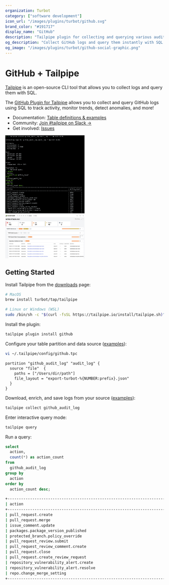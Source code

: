 ```yaml
---
organization: Turbot
category: ["software development"]
icon_url: "/images/plugins/turbot/github.svg"
brand_color: "#191717"
display_name: "GitHub"
description: "Tailpipe plugin for collecting and querying various audit logs from GitHub."
og_description: "Collect GitHub logs and query them instantly with SQL! Open source CLI. No DB required."
og_image: "/images/plugins/turbot/github-social-graphic.png"
---
```


# GitHub + Tailpipe

[Tailpipe](https://tailpipe.io) is an open-source CLI tool that allows you to collect logs and query them with SQL.

The [GitHub Plugin for Tailpipe](https://hub.tailpipe.io/plugins/turbot/github) allows you to collect and query GitHub logs using SQL to track activity, monitor trends, detect anomalies, and more!

- Documentation: [Table definitions & examples](https://hub.tailpipe.io/plugins/turbot/github/tables)
- Community: [Join #tailpipe on Slack →](https://turbot.com/community/join)
- Get involved: [Issues](https://github.com/turbot/tailpipe-plugin-github/issues)

<img src="https://raw.githubusercontent.com/turbot/tailpipe-plugin-github/main/docs/images/github_audit_log_terminal.png" width="50%" type="thumbnail"/>
<img src="https://raw.githubusercontent.com/turbot/tailpipe-plugin-github/main/docs/images/github_audit_log_mitre_dashboard.png" width="50%" type="thumbnail"/>

## Getting Started

Install Tailpipe from the [downloads](https://tailpipe.io/downloads) page:

```sh
# MacOS
brew install turbot/tap/tailpipe
```

```sh
# Linux or Windows (WSL)
sudo /bin/sh -c "$(curl -fsSL https://tailpipe.io/install/tailpipe.sh)"
```

Install the plugin:

```sh
tailpipe plugin install github
```

Configure your table partition and data source ([examples](https://hub.tailpipe.io/plugins/turbot/github/tables/github_audit_log#example-configurations)):

```sh
vi ~/.tailpipe/config/github.tpc
```

```hcl
partition "github_audit_log" "audit_log" {
  source "file"  {
    paths = ["/Users/dir/path"]
    file_layout = "export-turbot-%{NUMBER:prefix}.json"
  }
}
```

Download, enrich, and save logs from your source ([examples](https://tailpipe.io/docs/reference/cli/collect)):

```sh
tailpipe collect github_audit_log
```

Enter interactive query mode:

```sh
tailpipe query
```

Run a query:

```sql
select
  action,
  count(*) as action_count
from
  github_audit_log
group by
  action
order by
  action_count desc;
```

```sh
+----------------------------------------------------------------------+--------------+
| action                                                               | action_count |
+----------------------------------------------------------------------+--------------+
| pull_request.create                                                  | 9894         |
| pull_request.merge                                                   | 7440         |
| issue_comment.update                                                 | 5832         |
| packages.package_version_published                                   | 4990         |
| protected_branch.policy_override                                     | 4012         |
| pull_request_review.submit                                           | 3672         |
| pull_request_review_comment.create                                   | 2516         |
| pull_request.close                                                   | 2462         |
| pull_request.create_review_request                                   | 2438         |
| repository_vulnerability_alert.create                                | 1972         |
| repository_vulnerability_alert.resolve                               | 1486         |
| repo.change_merge_setting                                            | 892          |
+----------------------------------------------------------------------+--------------+
```

